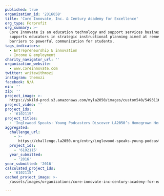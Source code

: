 ```yaml
---
published: true
organization_id: '2016058'
title: 'Core Innovate, Inc. & Century Academy for Excellence'
org_type: Forprofit
org_summary: >-
  Core Innovate is an education technology and support services business that
  supports educators in strategic instructional planning aimed at removing
  barriers to powerful communication for students.
tags_indicators:
  - Entrepreneurship & innovation
  - Income & employment
charity_navigator_url: ''
organization_website:
  - www.coreinnovate.com
twitter: writewithmozi
instagram: themozi
facebook: N/A
ein: ''
zip: ''
project_image: >-
  https://skild-prod.s3.amazonaws.com/myla2050/images/custom540/5493116165741-team88.jpg
project_video: ''
project_ids:
  - '6102115'
project_titles:
  - 'Inglewood Speaks: Young Podcasters Discover LA2050’s Homegrown Heroes'
aggregated:
  challenge_url:
    - >-
      https://challenge.la2050.org/entry/inglewood-speaks-young-podcasters-discover-la2050s-homegrown-heroes
  project_ids:
    - '6102115'
  year_submitted:
    - '2016'
year_submitted: '2016'
calculated_project_ids:
  - '6102115'
cached_project_image: >-
  /assets/images/organizations/core-innovate-inc-century-academy-for-excellence/skild-prod.s3.amazonaws.com/myla2050/images/custom540/5493116165741-team88.jpg

---
```


